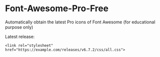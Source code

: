 # Font-Awesome-Pro-Free

Automatically obtain the latest Pro icons of Font Awesome (for educational purpose only)

Latest release:
```
<link rel="stylesheet" href="https://example.com/releases/v6.7.2/css/all.css">
```